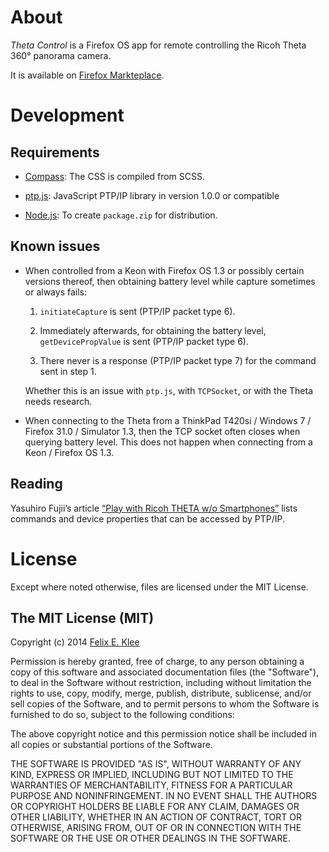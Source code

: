 About
=====

*Theta Control* is a Firefox OS app for remote controlling the Ricoh Theta 360°
panorama camera.

It is available on [Firefox Markteplace][4].


Development
===========

Requirements
------------

  * [Compass][1]: The CSS is compiled from SCSS.

  * [ptp.js][3]: JavaScript PTP/IP library in version 1.0.0 or compatible

  * [Node.js][5]: To create `package.zip` for distribution.

Known issues
------------

  * When controlled from a Keon with Firefox OS 1.3 or possibly certain versions
    thereof, then obtaining battery level while capture sometimes or always fails:

     1. `initiateCapture` is sent (PTP/IP packet type 6).

     2. Immediately afterwards, for obtaining the battery level,
        `getDevicePropValue` is sent (PTP/IP packet type 6).

     3. There never is a response (PTP/IP packet type 7) for the command sent
        in step 1.

    Whether this is an issue with `ptp.js`, with `TCPSocket`, or with the Theta
    needs research.

  * When connecting to the Theta from a ThinkPad T420si / Windows 7 / Firefox
    31.0 / Simulator 1.3, then the TCP socket often closes when querying
    battery level. This does not happen when connecting from a Keon / Firefox
    OS 1.3.

Reading
-------

Yasuhiro Fujii’s article [“Play with Ricoh THETA w/o Smartphones”][2] lists
commands and device properties that can be accessed by PTP/IP.


License
=======

Except where noted otherwise, files are licensed under the MIT License.

The MIT License (MIT)
---------------------

Copyright (c) 2014 [Felix E. Klee](felix.klee@inka.de)

Permission is hereby granted, free of charge, to any person obtaining a copy of
this software and associated documentation files (the "Software"), to deal in
the Software without restriction, including without limitation the rights to
use, copy, modify, merge, publish, distribute, sublicense, and/or sell copies of
the Software, and to permit persons to whom the Software is furnished to do so,
subject to the following conditions:

The above copyright notice and this permission notice shall be included in all
copies or substantial portions of the Software.

THE SOFTWARE IS PROVIDED "AS IS", WITHOUT WARRANTY OF ANY KIND, EXPRESS OR
IMPLIED, INCLUDING BUT NOT LIMITED TO THE WARRANTIES OF MERCHANTABILITY, FITNESS
FOR A PARTICULAR PURPOSE AND NONINFRINGEMENT. IN NO EVENT SHALL THE AUTHORS OR
COPYRIGHT HOLDERS BE LIABLE FOR ANY CLAIM, DAMAGES OR OTHER LIABILITY, WHETHER
IN AN ACTION OF CONTRACT, TORT OR OTHERWISE, ARISING FROM, OUT OF OR IN
CONNECTION WITH THE SOFTWARE OR THE USE OR OTHER DEALINGS IN THE SOFTWARE.

[1]: http://compass-style.org/
[2]: http://mimosa-pudica.net/ricoh-theta.html
[3]: https://github.com/feklee/ptp.js
[4]: https://marketplace.firefox.com/app/theta-control
[5]: http://en.wikipedia.org/wiki/Node.js
